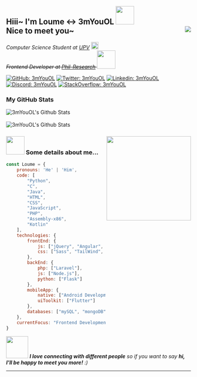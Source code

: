 <h2>
    Hiii~ I'm Loume <-> 3mYouOL
    <img src="https://media.giphy.com/media/4QZK21zlzVIyc/giphy.gif" width="50">
    <br>
    Nice to meet you~
    <a href="https://www.codewars.com/users/3mYouOL">
        <img src="https://www.codewars.com/users/3mYouOL/badges/small" align="right">
    </a>
</h2>
<p>
    <em>
        Computer Science Student at
        <a href="https://www.upv.edu.ph">UPV</a>
        <img src="https://iphone-image.apkpure.com/v2/app/f/0/0/f00eeb410dfb42872b54e31c59b3bcfa.jpg" width="20">
        <br>
        <strike>
            Frontend Developer at
            <a href="https://phil-research.com/">Phil-Research</a>
            <img src="https://media.giphy.com/media/LSie6zg2asKzfiPq8T/giphy.gif" width="50">
        </strike>
    </em>
</p>

[![GitHub: 3mYouOL](https://img.shields.io/github/followers/3mYouOL?label=follow&style=social)](https://github.com/3mYouOL)
[![Twitter: 3mYouOL](https://img.shields.io/twitter/follow/3mYouOL?style=social)](https://twitter.com/3mYouOL)
[![Linkedin: 3mYouOL](https://img.shields.io/badge/-3mYouOL-blue?style=flat&logo=Linkedin&logoColor=white)](https://www.linkedin.com/in/3myouol/)
[![Discord: 3mYouOL](https://img.shields.io/badge/-3mYouOL-blue?style=flat&logo=Discord&logoColor=white)](https://discordapp.com/users/318716945652383744)
[![StackOverflow: 3mYouOL](https://img.shields.io/badge/-3mYouOL-orange?style=flat&logo=StackOverflow&logoColor=gray)](https://stackoverflow.com/users/12389225/3myouol)

### My GitHub Stats
<div>
    <img src="https://github-readme-stats.vercel.app/api?username=3myouol&count_private=true&show_icons=true&theme=dark" alt="3mYouOL's Github Stats">
<div>
<br>
<div>
    <img src="https://github-readme-streak-stats.herokuapp.com/?user=3mYouOL&theme=dark" alt="3mYouOL's Github Stats">
<div>

<img src="https://media.giphy.com/media/Ll22OhMLAlVDb8UQWe/giphy.gif" width="230" align="right">

### <img src="https://media.giphy.com/media/lTS1DjozKdTKhpH6lv/giphy.gif" width="50"> Some details about me...

```javascript
const Loume = {
    pronouns: 'He' | 'Him',
    code: [
        "Python",
        "C",
        "Java",
        "HTML",
        "CSS",
        "JavaScript",
        "PHP",
        "Assembly-x86",
        "Kotlin"
    ],
    technologies: {
        frontEnd: {
            js: ["jQuery", "Angular", "React"],
            css: ["Sass", "TailWind", "Bootstrap"]
        },
        backEnd: {
            php: ["Laravel"],
            js: ["Node.js"],
            python: ["Flask"]
        },
        mobileApp: {
            native: ["Android Development"],
            uiToolkit: ["Flutter"]
        },
        databases: ["mySQL", "mongoDB"]
    },
    currentFocus: "Frontend Development (React)"
}
```

<img src="https://media.giphy.com/media/LnQjpWaON8nhr21vNW/giphy.gif" width="60"> <em><b>I love connecting with different people</b> so if you want to say <b>hi, I'll be happy to meet you more!</b> :)</em>

---

